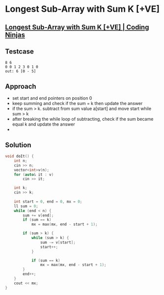 # Longest Sub-Array with Sum K [+VE]
## [Longest Sub-Array with Sum K [+VE] | Coding Ninjas](https://www.codingninjas.com/studio/problems/longest-subarray-with-sum-k_6682399?utm_source=youtube&utm_medium=affiliate&utm_campaign=striver_Arrayproblems)

## Testcase
```
8 6
0 0 1 2 3 0 1 0
out: 6 [0 - 5]
```

## Approach
- set start and end pointers on position 0
- keep summing and check if the sum = k then update the answer
- if the sum > k. subtract from sum value a[start] and move start while sum > k
- after breaking the while loop of subtracting, check if the sum became equal k and update the answer
- 

## Solution
```cpp
void doIt() { 
    int n;
    cin >> n; 
    vector<int>v(n);
    for (auto& it : v)
        cin >> it;

    int k; 
    cin >> k;
    
    int start = 0, end = 0, mx = 0;
    ll sum = 0;
    while (end < n) {
        sum += v[end];
        if (sum == k) 
            mx = max(mx, end - start + 1);

        if (sum > k) {
            while (sum > k) {
                sum -= v[start];
                start++;
            }

            if (sum == k) 
                mx = max(mx, end - start + 1);
        }
        end++;
    }
    cout << mx;
}
```
